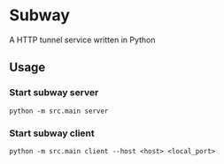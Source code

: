# Subway
A HTTP tunnel service written in Python

## Usage

### Start subway server
```shell
python -m src.main server
```

### Start subway client
```shell
python -m src.main client --host <host> <local_port>
```
